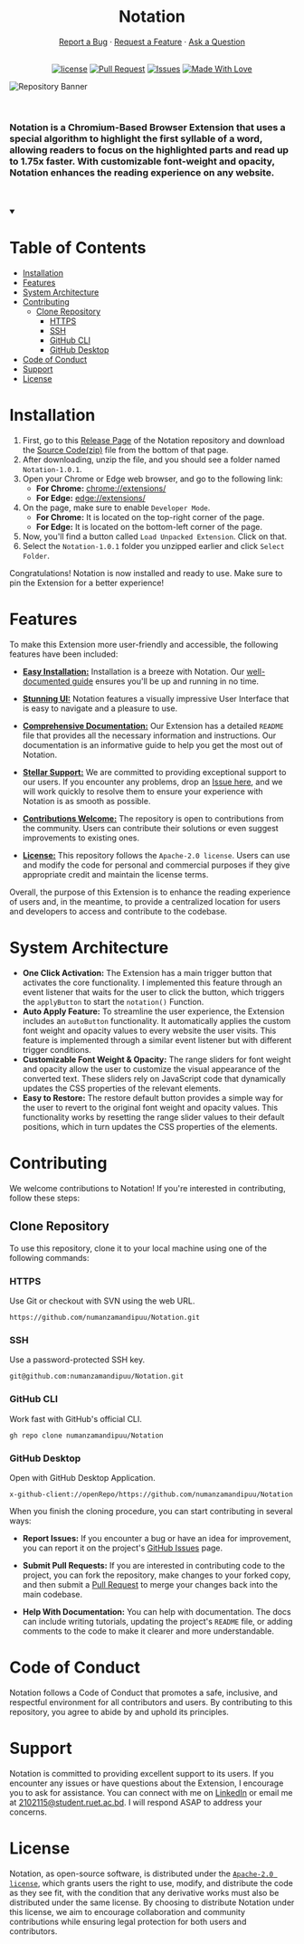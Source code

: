 <h1 align="center">
  Notation
</h1>

<div align="center">
  <a href="https://github.com/numanzamandipuu/Notation/issues/new?assignees=&labels=bug&template=01_BUG_REPORT.md&title=bug%3A+">Report a Bug</a>
  ·
  <a href="https://github.com/numanzamandipuu/Notation/issues/new?assignees=&labels=enhancement&template=02_FEATURE_REQUEST.md&title=feat%3A+">Request a Feature</a>
  ·
  <a href="https://github.com/numanzamandipuu/Notation/discussions">Ask a Question</a>
</div>


<div align="center">
  <br>

  [![license](https://img.shields.io/badge/License-%20Apache--2.0-%230018cf)](LICENSE)
  [![Pull Request](https://img.shields.io/badge/Pull%20Requests-Welcome-%2300910c)](https://github.com/numanzamandipuu/Notation/pulls)
  [![Issues](https://img.shields.io/badge/Issues-Welcome-%23570091)](https://github.com/numanzamandipuu/Notation/issues)
  [![Made With Love](https://img.shields.io/badge/Made%20With-Love-%23ff003c)](https://github.com/numanzamandipuu/)

</div>

![Repository Banner](https://user-images.githubusercontent.com/72611571/233857358-53d9dc13-0b11-4685-99a4-9a41afd2b9ea.png)

<br>

### Notation is a Chromium-Based Browser Extension that uses a special algorithm to highlight the first syllable of a word, allowing readers to focus on the highlighted parts and read up to 1.75x faster. With customizable font-weight and opacity, Notation enhances the reading experience on any website.

<br>
<br>


<details open="open">

  <summary>
    <h1>Table of Contents</h1>
  </summary>

  - [Installation](#installation)
  - [Features](#features)
  - [System Architecture](#system-architecture)
  - [Contributing](#contributing)
    - [Clone Repository](#clone-repository)
      - [HTTPS](#https)
      - [SSH](#ssh)
      - [GitHub CLI](#github-cli)
      - [GitHub Desktop](#github-desktop)
  - [Code of Conduct](#code-of-conduct)
  - [Support](#support)
  - [License](#license)

</details>


# Installation

1.  First, go to this [Release Page](https://github.com/numanzamandipuu/Notation/releases/tag/v1.0.1) of the Notation repository and download the [Source Code(zip)](https://github.com/numanzamandipuu/Notation/archive/refs/tags/v1.0.1.zip) file from the bottom of that page.
2.  After downloading, unzip the file, and you should see a folder named `Notation-1.0.1`.
3.  Open your Chrome or Edge web browser, and go to the following link:
    -   **For Chrome:** [chrome://extensions/](chrome://extensions/)
    -   **For Edge:** [edge://extensions/](edge://extensions/)
4.  On the page, make sure to enable `Developer Mode`.
    -   **For Chrome:** It is located on the top-right corner of the page.
    -   **For Edge:** It is located on the bottom-left corner of the page.
5.  Now, you'll find a button called `Load Unpacked Extension`. Click on that.
6.  Select the `Notation-1.0.1` folder you unzipped earlier and click `Select Folder`.

Congratulations! Notation is now installed and ready to use. Make sure to pin the Extension for a better experience!


# Features

To make this Extension more user-friendly and accessible, the following features have been included:

 -  [**Easy Installation:**](#installation) Installation is a breeze with Notation. Our [well-documented guide](#installation) ensures you'll be up and running in no time.

 -  [**Stunning UI:**](https://github.com/numanzamandipuu/Notation/tree/main/src/popup) Notation features a visually impressive User Interface that is easy to navigate and a pleasure to use.

 -  [**Comprehensive Documentation:**](https://github.com/numanzamandipuu/Notation#readme) Our Extension has a detailed `README` file that provides all the necessary information and instructions. Our documentation is an informative guide to help you get the most out of Notation. 

 -  [**Stellar Support:**](https://github.com/numanzamandipuu/Notation/issues) We are committed to providing exceptional support to our users. If you encounter any problems, drop an [Issue here](https://github.com/numanzamandipuu/Notation/issues), and we will work quickly to resolve them to ensure your experience with Notation is as smooth as possible.

 -  [**Contributions Welcome:**](https://github.com/numanzamandipuu/Notation/pulls)  The repository is open to contributions from the community. Users can contribute their solutions or even suggest improvements to existing ones.

 -  [**License:**](LICENSE) This repository follows the `Apache-2.0 license`. Users can use and modify the code for personal and commercial purposes if they give appropriate credit and maintain the license terms.

Overall, the purpose of this Extension is to enhance the reading experience of users and, in the meantime, to provide a centralized location for users and developers to access and contribute to the codebase.



# System Architecture

 - **One Click Activation:** The Extension has a main trigger button that activates the core functionality. I implemented this feature through an event listener that waits for the user to click the button, which triggers the `applyButton` to start the `notation()` Function.
 - **Auto Apply Feature:** To streamline the user experience, the Extension includes an `autoButton` functionality. It automatically applies the custom font weight and opacity values to every website the user visits. This feature is implemented through a similar event listener but with different trigger conditions.
 - **Customizable Font Weight & Opacity:** The range sliders for font weight and opacity allow the user to customize the visual appearance of the converted text. These sliders rely on JavaScript code that dynamically updates the CSS properties of the relevant elements.
 - **Easy to Restore:** The restore default button provides a simple way for the user to revert to the original font weight and opacity values. This functionality works by resetting the range slider values to their default positions, which in turn updates the CSS properties of the elements.



# Contributing

We welcome contributions to Notation! If you're interested in contributing, follow these steps:

## Clone Repository

To use this repository, clone it to your local machine using one of the following commands:

### HTTPS
Use Git or checkout with SVN using the web URL.

```
https://github.com/numanzamandipuu/Notation.git
```

### SSH
Use a password-protected SSH key.

```
git@github.com:numanzamandipuu/Notation.git
```

### GitHub CLI
Work fast with GitHub's official CLI. 

```
gh repo clone numanzamandipuu/Notation
```

### GitHub Desktop
Open with GitHub Desktop Application.

```
x-github-client://openRepo/https://github.com/numanzamandipuu/Notation
```

When you finish the cloning procedure, you can start contributing in several ways:

- **Report Issues:** If you encounter a bug or have an idea for improvement, you can report it on the project's [GitHub Issues](https://github.com/numanzamandipuu/Notation/issues) page.

- **Submit Pull Requests:** If you are interested in contributing code to the project, you can fork the repository, make changes to your forked copy, and then submit a [Pull Request](https://github.com/numanzamandipuu/Notation/pulls) to merge your changes back into the main codebase.

- **Help With Documentation:** You can help with documentation. The docs can include writing tutorials, updating the project's `README` file, or adding comments to the code to make it clearer and more understandable.


# Code of Conduct

Notation follows a Code of Conduct that promotes a safe, inclusive, and respectful environment for all contributors and users. By contributing to this repository, you agree to abide by and uphold its principles.


# Support

Notation is committed to providing excellent support to its users. If you encounter any issues or have questions about the Extension, I encourage you to ask for assistance. You can connect with me on [LinkedIn](https://www.linkedin.com/in/numanzamandipuu/) or email me at [2102115@student.ruet.ac.bd](mailto:2102115@student.ruet.ac.bd).  I will respond ASAP to address your concerns.


# License

Notation, as open-source software, is distributed under the [`Apache-2.0 license`](LICENSE), which grants users the right to use, modify, and distribute the code as they see fit, with the condition that any derivative works must also be distributed under the same license. By choosing to distribute Notation under this license, we aim to encourage collaboration and community contributions while ensuring legal protection for both users and contributors.